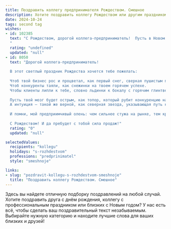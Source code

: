 ```yaml
---
title: Поздравить коллегу предпринимателя Рождеством. Смешное
description: Хотите поздравить коллегу Рождеством или другим праздником? Наш ИИ создаст незабываемое поздравление, а вы обязательно выделитесь среди других.  
date: 2024-10-24
tags: second tag
wishes:
- id: 102385
  text: "С Рождеством, дорогой коллега-предприниматель!  Пусть в Новом году Ваш бизнес процветает так же бурно, как Дед Мороз на корпоративе после третьей стопки!  Желаю Вам океан прибыли и чтоб конкуренты захлебнулись от зависти!  И, конечно же, чуточку волшебства в делах —  ведь чудеса случаются, особенно когда за них хорошо заплатили!
  "
  rating: "undefined"
  updated: "null"
- id: 8050
  text: "Дорогой коллега-предприниматель!
  
  В этот светлый праздник Рождества хочется тебе пожелать:
  
  Чтоб твой бизнес рос и процветал, как первый снег, сверкая пушистым потенциалом.
  Чтоб конкуренты таяли, как снежинки на твоем горячем успехе.
  Чтобы клиенты липли к тебе, словно льдинки к бокалу с горячим глинтвейном.
  
  Пусть твой мозг будет острым, как топор, который рубит конкуренцию на мелкие льдинки.
  А интуиция — такой же верной, как северная звезда, указывающая путь к прибыли.
  
  И помни, мой предприимчивый олень: чем сильнее стужа на рынке, тем крепче должна быть твоя шкура.
  
  С Рождеством! И да пребудет с тобой сила продаж!"
  rating: "0"
  updated: "null"

selectedValues:
  recipients: "kollegu"
  holidays: "s-rozhdestvom"
  professions: "predprinimatel"
  style: "smeshnoje"

links:
- slug: "pozdravit-kollegu-s-rozhdestvom-smeshnoje"
  title: "Поздравить коллегу Рождеством. Смешное"
---
```


Здесь вы найдете отличную подборку поздравлений на любой случай. 
Хотите поздравить друга с днём рождения, коллегу с профессиональным праздником или близких с Новым годом? У нас есть всё, чтобы сделать ваш поздравительный текст незабываемым. Выбирайте нужную категорию и находите лучшие слова для ваших близких и друзей!

